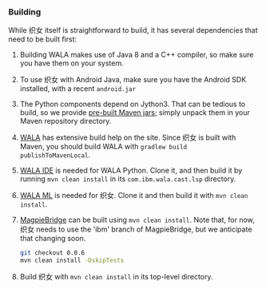 ### Building

While 织女 itself is straightforward to build, it has several dependencies that need to be built first:
1. Building WALA makes use of Java 8 and a C++ compiler, so make sure you have them on your system.

2. To use 织女 with Android Java, make sure you have the Android SDK installed, with a recent `android.jar`

3. The Python components depend on Jython3.  That can be tedious to build, so we provide [pre-built Maven jars](https://github.com/wala/Examples/blob/master/%E7%BB%87%E5%A5%B3/maven/); simply unpack them in your Maven repository directory.

4. [WALA](https://github.com/wala/WALA) has extensive build help on the site.  Since 织女 is built with Maven, you should build WALA with `gradlew build publishToMavenLocal`.

5. [WALA IDE](https://github.com/wala/IDE) is needed for WALA Python.  Clone it, and then build it by running `mvn clean install` in its `com.ibm.wala.cast.lsp` directory.

6. [WALA ML](https://github.com/wala/ML) is needed for 织女.  Clone it and then build it with `mvn clean install`.

7. [MagpieBridge](https://github.com/MagpieBridge/MagpieBridge) can be built using `mvn clean install`.  Note that, for now, 织女 needs to use the 'ibm' branch of MagpieBridge, but we anticipate that changing soon.

   ```bash
   git checkout 0.0.6
   mvn clean install -DskipTests
   ```

8. Build 织女 with `mvn clean install` in its top-level directory.
